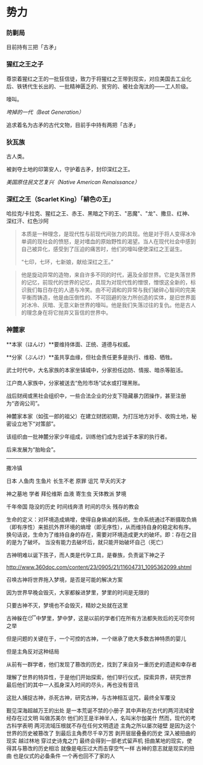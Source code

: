# 势力

### 防剿局

目前持有三把「古矛」


### 猩红之王之子

尊崇着猩红之王的一批狂信徒，致力于将猩红之王带到现实，对应美国去工业化后、铁锈代生长出的、一批精神匮乏的、贫穷的、被社会淘汰的——工人阶级。

嚎叫。

*垮掉的一代（Beat Generation）*

追求着名为古矛的古代文物，目前手中持有两把「古矛」

### 狄瓦族

古人类。

被剥夺土地的印第安人，守护着古矛，封印深红之王。

*美国原住民文艺复兴（Native American Renaissance）*

### 深红之王（Scarlet King）「緋色の王」

哈拉克/卡拉克、猩红之王、赤王、黑暗之下的王、"恶魔"、"龙"、撒旦、红神、深红汗、红色沙阿



> 本质是一种理念，是现代性与前现代间张力的具现。他是对于将人变得冰冷单调的现社会的愤怒，是对嗜血的原始野性的渴望。当人在现代社会中感到自己被异化，感受到了压迫的痛苦时，他们的嚎叫便使深红之王诞生。
>
>“七印，七环，七新娘，献给深红之王。”


>他是旋动异常的造物，来自许多不同的时代，遍及全部世界。它是失落世界的记忆，前现代的世界的记忆，具现为对现代性的憎恨，憎恨这全新的，标识我们每日存在的人道与冷笑。由不可调和的异常与我们破碎心智间的完美平衡而铸造，他是由压倒性的、不可回避的张力所创造的实体，是旧世界面对冰冷、灰暗、无意义新世界的嚎叫。他是我们失落过往的复仇。他是古人的理念身在将它抛弃又盲信的世界中。

### 神麓家

**本家（ほんけ）**要维持体面、正统、道德与权威。

**分家（ぶんけ）**虽共享血缘，但社会责任更多是执行、维稳、牺牲。

武士时代中，大名家族的本家坐镇城中，分家担任边防、情报、暗杀等脏活。

江户商人家族中，分家被送去“危险市场”试水或打理黑账。

战后财阀或黑社会组织中，一些合法企业的分支下隐藏暴力团操作，甚至注册为“咨询公司”。

神麓家本家（如弦一郎的祖父）在建立财团初期，为打压地方对手、收购土地，秘密设立地下“对策部”。

该组织由一批神麓分家少年组成，训练他们成为忠诚于本家的执行者。

后来发展为“胎眙会”。



***

撒冷镇

日本 人鱼肉 生鱼片 长生不老 原罪 诅咒 早夭的天才

神之墓地 学者 拜伦维斯 血液 寄生虫 天体教派 梦境

千年帝国 隐没的历史 时间线奔溃 时间的尽头 残存的教会

生命的定义：对环境造成熵增，使得自身熵减的系统。生命系统通过不断摄取负熵（即有序性）来抵抗外界环境的熵增（即无序性），从而维持自身的稳定和有序。
换句话说，生命为了维持自身的存在，需要对环境造成更大的破坏。即：存在之目的是为了破坏。
当没有能力去破坏后，就只能开始破坏自己（死亡）

古神明难以诞下孩子，而人类是代孕工具，是眷族，负责诞下神之子

http://www.360doc.com/content/23/0905/21/11604731_1095362099.shtml


召唤古神将世界拖入梦境，是否是可能的解决方案

因为世界早晚会毁灭，大家都躲进梦里，梦里的时间是无限的

只要古神不灭，梦境也不会毁灭，精妙之处就在这里

古神躲在😴中梦里，梦中梦，这是以前的学者们在所有方法都失败后的无可奈何之举

但是问题的关键在于，一个可控的古神，一个继承了绝大多数古神特质的婴儿

但是主角反对这种结局


从前有一群学者，他们发现了篡改的历史，找到了来自另一重历史的遗迹和幸存者

理解了世界的特异性，于是他们开始探索，他们举行仪式，探索异界，研究世界
最后他们的其中一人孤身深入时间的尽头，再也没有音讯

这批人捕捉古神，杀死古神，研究古神，与古神相互诅咒，最终全军覆没





觐见深海超越万王的出处
是一本荒诞不禁的小册子
其中声称在古代的两河流域曾经存在过文明
叫做苏美尔
他们的王是半神半人，名叫米尔伽美什
然而，现代的考古科学表明
两河流域压根就不存在任何文明遗迹
主角之所以屡次碰壁
是因为这个世界的历史被篡改了
到最后主角费尽千辛万苦
剥开层层叠叠的历史
深入被扭曲的现实
越过林地
穿过史诗鬼之门
最终会得到一部老式留声机
扭曲某地的现实，使得其与篡改的历史相洽
就像是电压过大而击穿空气一样
古神的意志就是现实的扭曲
也是仪式的必备条件
一个再也回不了家的人